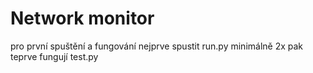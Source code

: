 # Network monitor

pro první spuštění a fungování nejprve spustit run.py minimálně 2x
pak teprve fungují test.py
